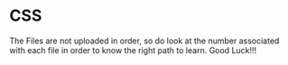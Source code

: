 # CSS
The Files are not uploaded in order, so do look at the number associated with each file in order to know the right path to learn. Good Luck!!!
